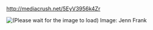 http://mediacrush.net/5EyV3956k4Zr

![(Please wait for the image to load) Image: Jenn Frank](http://mediacrush.net/5EyV3956k4Zr.png)